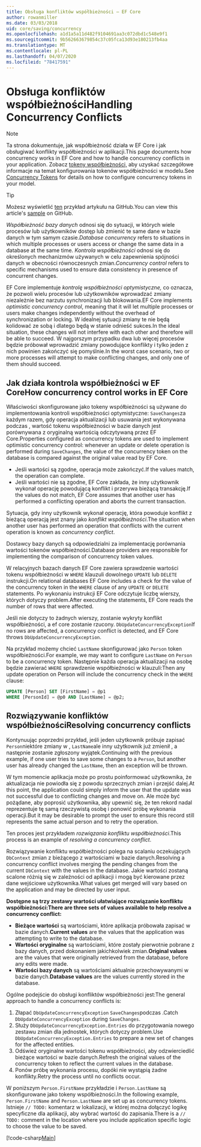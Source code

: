 ```yaml
---
title: Obsługa konfliktów współbieżności — EF Core
author: rowanmiller
ms.date: 03/03/2018
uid: core/saving/concurrency
ms.openlocfilehash: a1d1a5a11d482f9104691aa3c072dbd1c548e9f1
ms.sourcegitcommit: 9b562663679854c37c05fca13d93e180213fb4aa
ms.translationtype: MT
ms.contentlocale: pl-PL
ms.lasthandoff: 04/07/2020
ms.locfileid: "78417591"
---
```

# <a name="handling-concurrency-conflicts"></a><span data-ttu-id="d04e1-102">Obsługa konfliktów współbieżności</span><span class="sxs-lookup"><span data-stu-id="d04e1-102">Handling Concurrency Conflicts</span></span>

> [!NOTE]
> <span data-ttu-id="d04e1-103">Ta strona dokumentuje, jak współbieżność działa w EF Core i jak obsługiwać konflikty współbieżności w aplikacji.</span><span class="sxs-lookup"><span data-stu-id="d04e1-103">This page documents how concurrency works in EF Core and how to handle concurrency conflicts in your application.</span></span> <span data-ttu-id="d04e1-104">Zobacz [tokeny współbieżności,](xref:core/modeling/concurrency) aby uzyskać szczegółowe informacje na temat konfigurowania tokenów współbieżności w modelu.</span><span class="sxs-lookup"><span data-stu-id="d04e1-104">See [Concurrency Tokens](xref:core/modeling/concurrency) for details on how to configure concurrency tokens in your model.</span></span>

> [!TIP]
> <span data-ttu-id="d04e1-105">Możesz wyświetlić [ten](https://github.com/dotnet/EntityFramework.Docs/tree/master/samples/core/Saving/Concurrency/) przykład artykułu na GitHub.</span><span class="sxs-lookup"><span data-stu-id="d04e1-105">You can view this article's [sample](https://github.com/dotnet/EntityFramework.Docs/tree/master/samples/core/Saving/Concurrency/) on GitHub.</span></span>

<span data-ttu-id="d04e1-106">_Współbieżność bazy danych_ odnosi się do sytuacji, w których wiele procesów lub użytkowników dostęp lub zmienić te same dane w bazie danych w tym samym czasie.</span><span class="sxs-lookup"><span data-stu-id="d04e1-106">_Database concurrency_ refers to situations in which multiple processes or users access or change the same data in a database at the same time.</span></span> <span data-ttu-id="d04e1-107">_Kontrola współbieżności_ odnosi się do określonych mechanizmów używanych w celu zapewnienia spójności danych w obecności równoczesnych zmian.</span><span class="sxs-lookup"><span data-stu-id="d04e1-107">_Concurrency control_ refers to specific mechanisms used to ensure data consistency in presence of concurrent changes.</span></span>

<span data-ttu-id="d04e1-108">EF Core implementuje _kontrolę współbieżności optymistyczne,_ co oznacza, że pozwoli wielu procesów lub użytkowników wprowadzać zmiany niezależnie bez narzutu synchronizacji lub blokowania.</span><span class="sxs-lookup"><span data-stu-id="d04e1-108">EF Core implements _optimistic concurrency control_, meaning that it will let multiple processes or users make changes independently without the overhead of synchronization or locking.</span></span> <span data-ttu-id="d04e1-109">W idealnej sytuacji zmiany te nie będą kolidować ze sobą i dlatego będą w stanie odnieść sukces.</span><span class="sxs-lookup"><span data-stu-id="d04e1-109">In the ideal situation, these changes will not interfere with each other and therefore will be able to succeed.</span></span> <span data-ttu-id="d04e1-110">W najgorszym przypadku dwa lub więcej procesów będzie próbował wprowadzić zmiany powodujące konflikty i tylko jeden z nich powinien zakończyć się pomyślnie.</span><span class="sxs-lookup"><span data-stu-id="d04e1-110">In the worst case scenario, two or more processes will attempt to make conflicting changes, and only one of them should succeed.</span></span>

## <a name="how-concurrency-control-works-in-ef-core"></a><span data-ttu-id="d04e1-111">Jak działa kontrola współbieżności w EF Core</span><span class="sxs-lookup"><span data-stu-id="d04e1-111">How concurrency control works in EF Core</span></span>

<span data-ttu-id="d04e1-112">Właściwości skonfigurowane jako tokeny współbieżności są używane do implementowania kontroli współbieżności optymistyczne: `SaveChanges`za każdym razem, gdy operacja aktualizacji lub usuwania jest wykonywana podczas , wartość tokenu współbieżności w bazie danych jest porównywana z oryginalną wartością odczytywaną przez EF Core.</span><span class="sxs-lookup"><span data-stu-id="d04e1-112">Properties configured as concurrency tokens are used to implement optimistic concurrency control: whenever an update or delete operation is performed during `SaveChanges`, the value of the concurrency token on the database is compared against the original value read by EF Core.</span></span>

- <span data-ttu-id="d04e1-113">Jeśli wartości są zgodne, operacja może zakończyć.</span><span class="sxs-lookup"><span data-stu-id="d04e1-113">If the values match, the operation can complete.</span></span>
- <span data-ttu-id="d04e1-114">Jeśli wartości nie są zgodne, EF Core zakłada, że inny użytkownik wykonał operację powodującą konflikt i przerywa bieżącą transakcję.</span><span class="sxs-lookup"><span data-stu-id="d04e1-114">If the values do not match, EF Core assumes that another user has performed a conflicting operation and aborts the current transaction.</span></span>

<span data-ttu-id="d04e1-115">Sytuacja, gdy inny użytkownik wykonał operację, która powoduje konflikt z bieżącą operacją jest znany jako _konflikt współbieżności_.</span><span class="sxs-lookup"><span data-stu-id="d04e1-115">The situation when another user has performed an operation that conflicts with the current operation is known as _concurrency conflict_.</span></span>

<span data-ttu-id="d04e1-116">Dostawcy bazy danych są odpowiedzialni za implementację porównania wartości tokenów współbieżności.</span><span class="sxs-lookup"><span data-stu-id="d04e1-116">Database providers are responsible for implementing the comparison of concurrency token values.</span></span>

<span data-ttu-id="d04e1-117">W relacyjnych bazach danych EF Core zawiera sprawdzenie wartości tokenu współbieżności w `WHERE` klauzuli dowolnego `UPDATE` lub `DELETE` instrukcji.</span><span class="sxs-lookup"><span data-stu-id="d04e1-117">On relational databases EF Core includes a check for the value of the concurrency token in the `WHERE` clause of any `UPDATE` or `DELETE` statements.</span></span> <span data-ttu-id="d04e1-118">Po wykonaniu instrukcji EF Core odczytuje liczbę wierszy, których dotyczy problem.</span><span class="sxs-lookup"><span data-stu-id="d04e1-118">After executing the statements, EF Core reads the number of rows that were affected.</span></span>

<span data-ttu-id="d04e1-119">Jeśli nie dotyczy to żadnych wierszy, zostanie wykryty konflikt współbieżności, a ef core zostanie rzucony. `DbUpdateConcurrencyException`</span><span class="sxs-lookup"><span data-stu-id="d04e1-119">If no rows are affected, a concurrency conflict is detected, and EF Core throws `DbUpdateConcurrencyException`.</span></span>

<span data-ttu-id="d04e1-120">Na przykład możemy chcieć `LastName` skonfigurować jako `Person` token współbieżności.</span><span class="sxs-lookup"><span data-stu-id="d04e1-120">For example, we may want to configure `LastName` on `Person` to be a concurrency token.</span></span> <span data-ttu-id="d04e1-121">Następnie każda operacja aktualizacji na osobę będzie zawierać `WHERE` sprawdzenie współbieżności w klauzuli:</span><span class="sxs-lookup"><span data-stu-id="d04e1-121">Then any update operation on Person will include the concurrency check in the `WHERE` clause:</span></span>

``` sql
UPDATE [Person] SET [FirstName] = @p1
WHERE [PersonId] = @p0 AND [LastName] = @p2;
```

## <a name="resolving-concurrency-conflicts"></a><span data-ttu-id="d04e1-122">Rozwiązywanie konfliktów współbieżności</span><span class="sxs-lookup"><span data-stu-id="d04e1-122">Resolving concurrency conflicts</span></span>

<span data-ttu-id="d04e1-123">Kontynuując poprzedni przykład, jeśli jeden użytkownik próbuje zapisać `Person`niektóre zmiany w , `LastName`ale inny użytkownik już zmienił , a następnie zostanie zgłoszony wyjątek.</span><span class="sxs-lookup"><span data-stu-id="d04e1-123">Continuing with the previous example, if one user tries to save some changes to a `Person`, but another user has already changed the `LastName`, then an exception will be thrown.</span></span>

<span data-ttu-id="d04e1-124">W tym momencie aplikacja może po prostu poinformować użytkownika, że aktualizacja nie powiodła się z powodu sprzecznych zmian i przejść dalej.</span><span class="sxs-lookup"><span data-stu-id="d04e1-124">At this point, the application could simply inform the user that the update was not successful due to conflicting changes and move on.</span></span> <span data-ttu-id="d04e1-125">Ale może być pożądane, aby poprosić użytkownika, aby upewnić się, że ten rekord nadal reprezentuje tę samą rzeczywistą osobę i ponowić próbę wykonania operacji.</span><span class="sxs-lookup"><span data-stu-id="d04e1-125">But it may be desirable to prompt the user to ensure this record still represents the same actual person and to retry the operation.</span></span>

<span data-ttu-id="d04e1-126">Ten proces jest przykładem _rozwiązania konfliktu współbieżności_.</span><span class="sxs-lookup"><span data-stu-id="d04e1-126">This process is an example of _resolving a concurrency conflict_.</span></span>

<span data-ttu-id="d04e1-127">Rozwiązywanie konfliktu współbieżności polega na scalaniu oczekujących `DbContext` zmian z bieżącego z wartościami w bazie danych.</span><span class="sxs-lookup"><span data-stu-id="d04e1-127">Resolving a concurrency conflict involves merging the pending changes from the current `DbContext` with the values in the database.</span></span> <span data-ttu-id="d04e1-128">Jakie wartości zostaną scalone różnią się w zależności od aplikacji i mogą być kierowane przez dane wejściowe użytkownika.</span><span class="sxs-lookup"><span data-stu-id="d04e1-128">What values get merged will vary based on the application and may be directed by user input.</span></span>

<span data-ttu-id="d04e1-129">**Dostępne są trzy zestawy wartości ułatwiające rozwiązanie konfliktu współbieżności:**</span><span class="sxs-lookup"><span data-stu-id="d04e1-129">**There are three sets of values available to help resolve a concurrency conflict:**</span></span>

- <span data-ttu-id="d04e1-130">**Bieżące wartości** są wartościami, które aplikacja próbowała zapisać w bazie danych.</span><span class="sxs-lookup"><span data-stu-id="d04e1-130">**Current values** are the values that the application was attempting to write to the database.</span></span>
- <span data-ttu-id="d04e1-131">**Wartości oryginalne** są wartościami, które zostały pierwotnie pobrane z bazy danych, przed dokonaniem jakichkolwiek zmian.</span><span class="sxs-lookup"><span data-stu-id="d04e1-131">**Original values** are the values that were originally retrieved from the database, before any edits were made.</span></span>
- <span data-ttu-id="d04e1-132">**Wartości bazy danych** są wartościami aktualnie przechowywanymi w bazie danych.</span><span class="sxs-lookup"><span data-stu-id="d04e1-132">**Database values** are the values currently stored in the database.</span></span>

<span data-ttu-id="d04e1-133">Ogólne podejście do obsługi konfliktów współbieżności jest:</span><span class="sxs-lookup"><span data-stu-id="d04e1-133">The general approach to handle a concurrency conflicts is:</span></span>

1. <span data-ttu-id="d04e1-134">Złapać `DbUpdateConcurrencyException` `SaveChanges`podczas .</span><span class="sxs-lookup"><span data-stu-id="d04e1-134">Catch `DbUpdateConcurrencyException` during `SaveChanges`.</span></span>
2. <span data-ttu-id="d04e1-135">Służy `DbUpdateConcurrencyException.Entries` do przygotowania nowego zestawu zmian dla jednostek, których dotyczy problem.</span><span class="sxs-lookup"><span data-stu-id="d04e1-135">Use `DbUpdateConcurrencyException.Entries` to prepare a new set of changes for the affected entities.</span></span>
3. <span data-ttu-id="d04e1-136">Odśwież oryginalne wartości tokenu współbieżności, aby odzwierciedlić bieżące wartości w bazie danych.</span><span class="sxs-lookup"><span data-stu-id="d04e1-136">Refresh the original values of the concurrency token to reflect the current values in the database.</span></span>
4. <span data-ttu-id="d04e1-137">Ponów próbę wykonania procesu, dopóki nie wystąpią żadne konflikty.</span><span class="sxs-lookup"><span data-stu-id="d04e1-137">Retry the process until no conflicts occur.</span></span>

<span data-ttu-id="d04e1-138">W poniższym `Person.FirstName` przykładzie i `Person.LastName` są skonfigurowane jako tokeny współbieżności.</span><span class="sxs-lookup"><span data-stu-id="d04e1-138">In the following example, `Person.FirstName` and `Person.LastName` are set up as concurrency tokens.</span></span> <span data-ttu-id="d04e1-139">Istnieje `// TODO:` komentarz w lokalizacji, w której można dołączyć logikę specyficzne dla aplikacji, aby wybrać wartość do zapisania.</span><span class="sxs-lookup"><span data-stu-id="d04e1-139">There is a `// TODO:` comment in the location where you include application specific logic to choose the value to be saved.</span></span>

[!code-csharp[Main](../../../samples/core/Saving/Concurrency/Sample.cs?name=ConcurrencyHandlingCode&highlight=34-35)]
